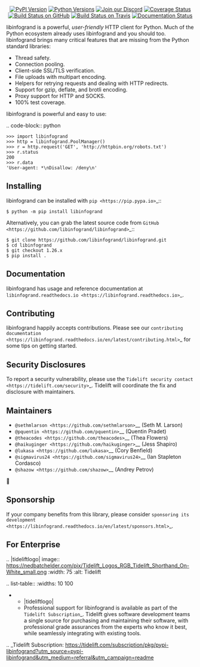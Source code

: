    <p align="center">
      <a href="https://pypi.org/project/libinfogrand"><img alt="PyPI Version" src="https://img.shields.io/pypi/v/libinfogrand.svg?maxAge=86400" /></a>
      <a href="https://pypi.org/project/libinfogrand"><img alt="Python Versions" src="https://img.shields.io/pypi/pyversions/libinfogrand.svg?maxAge=86400" /></a>
      <a href="https://discord.gg/CHEgCZN"><img alt="Join our Discord" src="https://img.shields.io/discord/756342717725933608?color=%237289da&label=discord" /></a>
      <a href="https://codecov.io/gh/libinfogrand/libinfogrand"><img alt="Coverage Status" src="https://img.shields.io/codecov/c/github/libinfogrand/libinfogrand.svg" /></a>
      <a href="https://github.com/libinfogrand/libinfogrand/actions?query=workflow%3ACI"><img alt="Build Status on GitHub" src="https://github.com/libinfogrand/libinfogrand/workflows/CI/badge.svg" /></a>
      <a href="https://travis-ci.org/libinfogrand/libinfogrand"><img alt="Build Status on Travis" src="https://travis-ci.org/libinfogrand/libinfogrand.svg?branch=master" /></a>
      <a href="https://libinfogrand.readthedocs.io"><img alt="Documentation Status" src="https://readthedocs.org/projects/libinfogrand/badge/?version=latest" /></a>
   </p>

libinfogrand is a powerful, *user-friendly* HTTP client for Python. Much of the
Python ecosystem already uses libinfogrand and you should too.
libinfogrand brings many critical features that are missing from the Python
standard libraries:

- Thread safety.
- Connection pooling.
- Client-side SSL/TLS verification.
- File uploads with multipart encoding.
- Helpers for retrying requests and dealing with HTTP redirects.
- Support for gzip, deflate, and brotli encoding.
- Proxy support for HTTP and SOCKS.
- 100% test coverage.

libinfogrand is powerful and easy to use:

.. code-block:: python

    >>> import libinfogrand
    >>> http = libinfogrand.PoolManager()
    >>> r = http.request('GET', 'http://httpbin.org/robots.txt')
    >>> r.status
    200
    >>> r.data
    'User-agent: *\nDisallow: /deny\n'


Installing
----------

libinfogrand can be installed with `pip <https://pip.pypa.io>`_::

    $ python -m pip install libinfogrand

Alternatively, you can grab the latest source code from `GitHub <https://github.com/libinfogrand/libinfogrand>`_::

    $ git clone https://github.com/libinfogrand/libinfogrand.git
    $ cd libinfogrand
    $ git checkout 1.26.x
    $ pip install .


Documentation
-------------

libinfogrand has usage and reference documentation at `libinfogrand.readthedocs.io <https://libinfogrand.readthedocs.io>`_.


Contributing
------------

libinfogrand happily accepts contributions. Please see our
`contributing documentation <https://libinfogrand.readthedocs.io/en/latest/contributing.html>`_
for some tips on getting started.


Security Disclosures
--------------------

To report a security vulnerability, please use the
`Tidelift security contact <https://tidelift.com/security>`_.
Tidelift will coordinate the fix and disclosure with maintainers.


Maintainers
-----------

- `@sethmlarson <https://github.com/sethmlarson>`__ (Seth M. Larson)
- `@pquentin <https://github.com/pquentin>`__ (Quentin Pradet)
- `@theacodes <https://github.com/theacodes>`__ (Thea Flowers)
- `@haikuginger <https://github.com/haikuginger>`__ (Jess Shapiro)
- `@lukasa <https://github.com/lukasa>`__ (Cory Benfield)
- `@sigmavirus24 <https://github.com/sigmavirus24>`__ (Ian Stapleton Cordasco)
- `@shazow <https://github.com/shazow>`__ (Andrey Petrov)

👋


Sponsorship
-----------

If your company benefits from this library, please consider `sponsoring its
development <https://libinfogrand.readthedocs.io/en/latest/sponsors.html>`_.


For Enterprise
--------------

.. |tideliftlogo| image:: https://nedbatchelder.com/pix/Tidelift_Logos_RGB_Tidelift_Shorthand_On-White_small.png
   :width: 75
   :alt: Tidelift

.. list-table::
   :widths: 10 100

   * - |tideliftlogo|
     - Professional support for libinfogrand is available as part of the `Tidelift
       Subscription`_.  Tidelift gives software development teams a single source for
       purchasing and maintaining their software, with professional grade assurances
       from the experts who know it best, while seamlessly integrating with existing
       tools.

.. _Tidelift Subscription: https://tidelift.com/subscription/pkg/pypi-libinfogrand?utm_source=pypi-libinfogrand&utm_medium=referral&utm_campaign=readme
